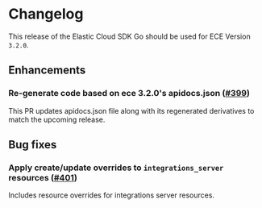 # Changelog

This release of the Elastic Cloud SDK Go should be used for ECE Version `3.2.0`.

## Enhancements

### Re-generate code based on ece 3.2.0's apidocs.json ([#399](https://github.com/elastic/cloud-sdk-go/issues/399))

This PR updates apidocs.json file along with its regenerated derivatives to match the upcoming release.

## Bug fixes

### Apply create/update overrides to `integrations_server` resources ([#401](https://github.com/elastic/cloud-sdk-go/issues/401))

Includes resource overrides for integrations server resources.

